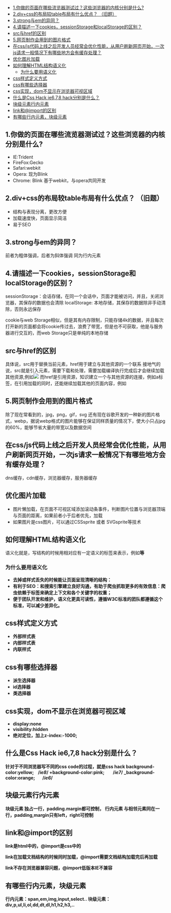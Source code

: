 <!-- TOC -->

- [1.你做的页面在哪些流览器测试过？这些浏览器的内核分别是什么?](#1你做的页面在哪些流览器测试过这些浏览器的内核分别是什么)
- [2.div+css的布局较table布局有什么优点？  （旧题）](#2divcss的布局较table布局有什么优点--旧题)
- [3.strong与em的异同？](#3strong与em的异同)
- [4.请描述一下cookies，sessionStorage和localStorage的区别？](#4请描述一下cookiessessionstorage和localstorage的区别)
- [src与href的区别](#src与href的区别)
- [5.网页制作会用到的图片格式](#5网页制作会用到的图片格式)
- [在css/js代码上线之后开发人员经常会优化性能，从用户刷新网页开始，一次js请求一般情况下有哪些地方会有缓存处理？](#在cssjs代码上线之后开发人员经常会优化性能从用户刷新网页开始一次js请求一般情况下有哪些地方会有缓存处理)
- [优化图片加载](#优化图片加载)
- [如何理解HTML结构语义化](#如何理解html结构语义化)
    - [为什么要用语义化](#为什么要用语义化)
- [css样式定义方式](#css样式定义方式)
- [css有哪些选择器](#css有哪些选择器)
- [css实现，dom不显示在浏览器可视区域](#css实现dom不显示在浏览器可视区域)
- [什么是Css Hack ie6,7,8 hack分别是什么？](#什么是css-hack-ie678-hack分别是什么)
- [块级元素行内元素](#块级元素行内元素)
- [link和@import的区别](#link和import的区别)
- [有哪些行内元素，块级元素](#有哪些行内元素块级元素)

<!-- /TOC -->

## 1.你做的页面在哪些流览器测试过？这些浏览器的内核分别是什么?
* IE:Trident
* FireFox:Gecko
* Safari:webkit
* Opera: 现为Blink
* Chrome: Blink 基于webkit，与opera共同开发


## 2.div+css的布局较table布局有什么优点？  （旧题）
* 结构与表现分离，更改方便
* 加载速度快，页面显示简洁
* 易于SEO

## 3.strong与em的异同？
前者为粗体强调，后者为斜体强调
同为行内元素

## 4.请描述一下cookies，sessionStorage和localStorage的区别？
sessionStorage：会话存储，在同一个会话中，页面才能被访问，并且，关闭浏览器，其保存的数据也会清除
localStorage: 本地存储，其保存的数据除非手动清除，否则永远保存

cookie与web Storage相似，但是其有内存限制，只能存储4k的数据，并且每次打开新的页面都会将cookie传过去，浪费了带宽，但是也不可获取，他是与服务器进行交互的，而web Storage只是单纯的本地存储

## src与href的区别
具体说，src用于替换当前元素，href用于建立与其他资源的一个联系
接地气的说，src就是引入元素，需要下载和处理，需要加载编译执行完成后才会继续加载其他资源,例如<img src="xx.jpg">
而href是引用资源，知识建立一个与其他资源的连接，例如a标签，在引用加载的同时，还能继续加载其他的页面内容，例如<link href="common.css">


## 5.网页制作会用到的图片格式
除了现在常看到的，jpg，png，gif，svg
还有现在谷歌开发的一种新的图片格式，webp，据说webp格式的图片能够在保证同样质量的情况下，使大小只占jpg的60%，能够节省大量的带宽以及数据空间

## 在css/js代码上线之后开发人员经常会优化性能，从用户刷新网页开始，一次js请求一般情况下有哪些地方会有缓存处理？
dns缓存，cdn缓存，浏览器缓存，服务器缓存


## 优化图片加载
* 图片懒加载，在页面不可视区域添加滚动条事件，判断图片位置与浏览器顶端与页面的距离，如果前者小于后者优先，加载
* 如果图片是css图片，可以通过CSSsprite 或者 SVGsprite等技术


## 如何理解HTML结构语义化
语义化就是，写结构的时候用相对应有一定语义的标签来表示，例如<Strong>等

### 为什么要用语义化
* 去掉或样式丢失的时候能让页面呈现清晰的结构：
* 有利于SEO：和搜索引擎建立良好沟通，有助于爬虫抓取更多的有效信息：爬虫依赖于标签来确定上下文和各个关键字的权重；
* 便于团队开发和维护，语义化更具可读性，遵循W3C标准的团队都遵循这个标准，可以减少差异化。

## css样式定义方式
* 外部样式表
* 内部样式表
* 内联样式

## css有哪些选择器
* 派生选择器
* id选择器
* 类选择器

## css实现，dom不显示在浏览器可视区域
* display:none
* visibility:hidden
* 绝对定位，加上z-index:-1000;

## 什么是Css Hack ie6,7,8 hack分别是什么？
针对于不同浏览器写不同的css code的过程，就是css hack
background-color:yellow;    /*ie8*/
+background-color:pink;        /*ie7*/
_background-color:orange;       /*ie6*/ 

## 块级元素行内元素
块级元素
独占一行，padding.margin都可控制，
行内元素
与相邻元素同在一行，padding,margin只有left，right可控制

## link和@import的区别
link是html中的，@import是css中的

link在加载文档结构的时候同时加载，@import需要文档结构加载完后再加载

link不存在浏览器兼容问题，@import低版本IE不兼容

## 有哪些行内元素，块级元素
行内元素：span,em,img,input,select..
块级元素：div,p,ul,li,ol,dd,dt,dl,h1,h2,h3,..